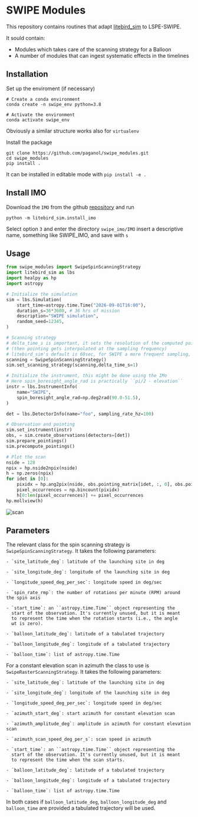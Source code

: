 # SWIPE Modules

This repository contains routines that adapt [litebird_sim](https://pypi.org/project/litebird-sim/) to LSPE-SWIPE.

It sould contain:
* Modules which takes care of the scanning strategy for a Balloon
* A number of modules that can ingest systematic effects in the timelines 


## Installation

Set up the enviroment (if necessary)
```
# Create a conda environment
conda create -n swipe_env python=3.8

# Activate the environment
conda activate swipe_env
```
Obviously a similar structure works also for ``virtualenv``


Install the package
```
git clone https://github.com/paganol/swipe_modules.git
cd swipe_modules
pip install .
```
It can be installed in editable mode with ``pip install -e .``


## Install IMO

Download the ``IMO`` from the github [repository](https://github.com/paganol/swipe_imo/) and run
```
python -m litebird_sim.install_imo
```
Select option ``3`` and enter the directory ``swipe_imo/IMO`` insert a descriptive name, something like SWIPE_IMO, and save with ``s``

## Usage

```python
from swipe_modules import SwipeSpinScanningStrategy
import litebird_sim as lbs
import healpy as hp
import astropy

# Initialize the simulation
sim = lbs.Simulation(
    start_time=astropy.time.Time("2026-09-01T16:00"),
    duration_s=36*3600, # 36 hrs of mission
    description="SWIPE simulation",
    random_seed=12345,
)

# Scanning strategy
# delta_time_s is important, it sets the resolution of the computed pointing
# (then pointing gets interpolated at the sampling frequency)
# litebird_sim's default is 60sec, for SWIPE a more frequent sampling, 1sec is reasonably good
scanning = SwipeSpinScanningStrategy()
sim.set_scanning_strategy(scanning,delta_time_s=1)

# Initialize the instrument, this might be done using the IMo
# Here spin_boresight_angle_rad is practically ``pi/2 - elevation``
instr = lbs.InstrumentInfo(
    name="SWIPE",
    spin_boresight_angle_rad=np.deg2rad(90.0-51.5),
)

det = lbs.DetectorInfo(name="foo", sampling_rate_hz=100)

# Observation and pointing
sim.set_instrument(instr)
obs, = sim.create_observations(detectors=[det])
sim.prepare_pointings()
sim.precompute_pointings()

# Plot the scan
nside = 128
npix = hp.nside2npix(nside)
h = np.zeros(npix)
for idet in [0]:
    pixidx = hp.ang2pix(nside, obs.pointing_matrix[idet, :, 0], obs.pointing_matrix[idet, :, 1])
    pixel_occurrences = np.bincount(pixidx)
    h[0:len(pixel_occurrences)] += pixel_occurrences
hp.mollview(h)
```
![scan](https://github.com/user-attachments/assets/96039d6b-f60a-4a93-9a93-65e59f064273)


## Parameters

The relevant class for the spin scanning strategy is ``SwipeSpinScanningStrategy``.
It takes the following parameters:

    - `site_latitude_deg`: latitude of the launching site in deg

    - `site_longitude_deg`: longitude of the launching site in deg

    - `longitude_speed_deg_per_sec`: longitude speed in deg/sec

    - `spin_rate_rmp`: the number of rotations per minute (RPM) around
    the spin axis

    - `start_time`: an ``astropy.time.Time`` object representing the
      start of the observation. It's currently unused, but it is meant
      to represent the time when the rotation starts (i.e., the angle
      ωt is zero).

    - `balloon_latitude_deg`: latitude of a tabulated trajectory

    - `balloon_longitude_deg`: longitude of a tabulated trajectory

    - `balloon_time`: list of astropy.time.Time

For a constant elevation scan in azimuth the class to use is ``SwipeRasterScanningStrategy``.
It takes the following parameters:

    - `site_latitude_deg`: latitude of the launching site in deg

    - `site_longitude_deg`: longitude of the launching site in deg

    - `longitude_speed_deg_per_sec`: longitude speed in deg/sec

    - `azimuth_start_deg`: start azimuth for constant elevation scan  

    - `azimuth_amplitude_deg`: amplitude in azimuth for constant elevation scan

    - `azimuth_scan_speed_deg_per_s`: scan speed in azimuth

    - `start_time`: an ``astropy.time.Time`` object representing the
      start of the observation. It's currently unused, but it is meant
      to represent the time when the scan starts.

    - `balloon_latitude_deg`: latitude of a tabulated trajectory

    - `balloon_longitude_deg`: longitude of a tabulated trajectory

    - `balloon_time`: list of astropy.time.Time

In both cases if ``balloon_latitude_deg``, ``balloon_longitude_deg`` and ``balloon_time``
are provided a tabulated trajectory will be used.
